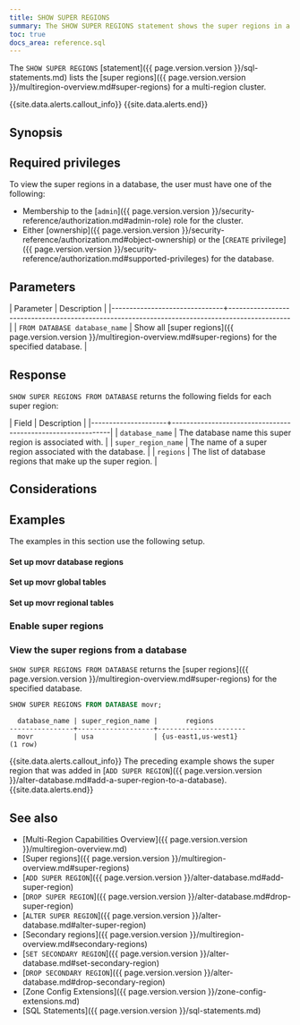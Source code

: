 ```yaml
---
title: SHOW SUPER REGIONS
summary: The SHOW SUPER REGIONS statement shows the super regions in a multi-region cluster.
toc: true
docs_area: reference.sql
---
```


 The `SHOW SUPER REGIONS` [statement]({{ page.version.version }}/sql-statements.md) lists the [super regions]({{ page.version.version }}/multiregion-overview.md#super-regions) for a multi-region cluster.

{{site.data.alerts.callout_info}}
{{site.data.alerts.end}}

## Synopsis

<div>
</div>

## Required privileges

To view the super regions in a database, the user must have one of the following:

- Membership to the [`admin`]({{ page.version.version }}/security-reference/authorization.md#admin-role) role for the cluster.
- Either [ownership]({{ page.version.version }}/security-reference/authorization.md#object-ownership) or the [`CREATE` privilege]({{ page.version.version }}/security-reference/authorization.md#supported-privileges) for the database.

## Parameters

| Parameter                     | Description                                                                                   |
|-------------------------------+-----------------------------------------------------------------------------------------------|
| `FROM DATABASE database_name` | Show all [super regions]({{ page.version.version }}/multiregion-overview.md#super-regions) for the specified database. |

## Response

`SHOW SUPER REGIONS FROM DATABASE` returns the following fields for each super region:

| Field               | Description                                                 |
|---------------------+-------------------------------------------------------------|
| `database_name`     | The database name this super region is associated with.     |
| `super_region_name` | The name of a super region associated with the database.    |
| `regions`           | The list of database regions that make up the super region. |

## Considerations


## Examples

The examples in this section use the following setup.


#### Set up movr database regions


#### Set up movr global tables


#### Set up movr regional tables


### Enable super regions


### View the super regions from a database

`SHOW SUPER REGIONS FROM DATABASE` returns the [super regions]({{ page.version.version }}/multiregion-overview.md#super-regions) for the specified database.

~~~ sql
SHOW SUPER REGIONS FROM DATABASE movr;
~~~

~~~
  database_name | super_region_name |       regions
----------------+-------------------+----------------------
  movr          | usa               | {us-east1,us-west1}
(1 row)
~~~

{{site.data.alerts.callout_info}}
The preceding example shows the super region that was added in [`ADD SUPER REGION`]({{ page.version.version }}/alter-database.md#add-a-super-region-to-a-database).
{{site.data.alerts.end}}

## See also

- [Multi-Region Capabilities Overview]({{ page.version.version }}/multiregion-overview.md)
- [Super regions]({{ page.version.version }}/multiregion-overview.md#super-regions)
- [`ADD SUPER REGION`]({{ page.version.version }}/alter-database.md#add-super-region)
- [`DROP SUPER REGION`]({{ page.version.version }}/alter-database.md#drop-super-region)
- [`ALTER SUPER REGION`]({{ page.version.version }}/alter-database.md#alter-super-region)
- [Secondary regions]({{ page.version.version }}/multiregion-overview.md#secondary-regions)
- [`SET SECONDARY REGION`]({{ page.version.version }}/alter-database.md#set-secondary-region)
- [`DROP SECONDARY REGION`]({{ page.version.version }}/alter-database.md#drop-secondary-region)
- [Zone Config Extensions]({{ page.version.version }}/zone-config-extensions.md)
- [SQL Statements]({{ page.version.version }}/sql-statements.md)